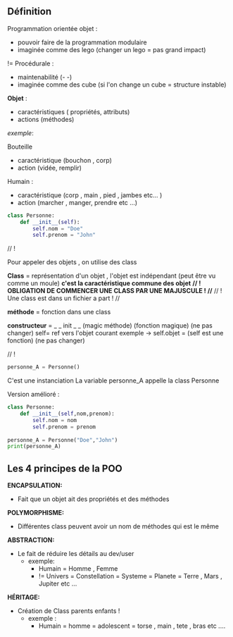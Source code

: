 ## Définition

Programmation orientée objet :
- pouvoir faire de la programmation modulaire
- imaginée comme des lego (changer un lego = pas grand impact)

!= Procédurale :
- maintenabilité (- -)
- imaginée comme des cube (si l'on change un cube = structure instable)

**Objet** :
- caractéristiques ( propriétés, attributs)
- actions (méthodes)

_exemple_: 

Bouteille 
- caractéristique (bouchon , corp)
- action (vidée, remplir)

Humain : 
- caractéristique (corp , main , pied , jambes etc... )
- action (marcher , manger, prendre etc ...)


```python
class Personne:
	def __init__(self):
		self.nom = "Doe"
		self.prenom = "John"
```

// !

Pour appeler des objets , on utilise des class 

**Class** = représentation d'un objet , l'objet est indépendant (peut être vu comme un moule) **c'est la caractéristique commune des objet** 
**// ! OBLIGATION DE COMMENCER UNE CLASS PAR UNE MAJUSCULE ! //**
// ! Une class est dans un fichier a part ! //

**méthode** = fonction dans une class

**constructeur** = _ _ init _ _ (magic méthode) (fonction magique) (ne pas changer)
self= ref vers l'objet courant  exemple -> self.objet = (self est une fonction) (ne pas changer)

// !

```python
personne_A = Personne()
```

C'est une instanciation 
La variable personne_A  appelle la class Personne

Version amélioré :

```python
class Personne:
	def __init__(self,nom,prenom):
		self.nom = nom
		self.prenom = prenom
		
personne_A = Personne("Doe","John")
print(personne_A)
```

## Les 4 principes de la POO

**ENCAPSULATION:**
- Fait que un objet ait des propriétés et des méthodes 

**POLYMORPHISME:**
- Différentes class peuvent avoir un nom de méthodes qui est le même 

**ABSTRACTION:** 
- Le fait de réduire les détails au dev/user 
	- exemple:
		- Humain = Homme , Femme
		- != Univers = Constellation =  Systeme = Planete = Terre , Mars , Jupiter etc ... 

**HÉRITAGE:**
- Création de Class parents enfants ! 
	- exemple : 
		- Humain = homme = adolescent = torse , main , tete , bras etc ....